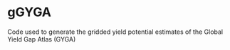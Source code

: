 # gGYGA
Code used to generate the gridded yield potential estimates of the Global Yield Gap Atlas (GYGA)
